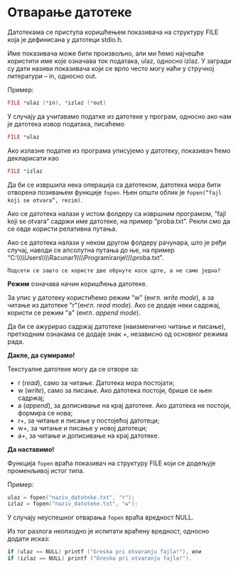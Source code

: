 # Отварање датотеке

Датотекама се приступа коришћењем показивача на структуру FILE која је дефинисана у датотеци stdio.h. 

Име показивача може бити произвољно, али ми ћемо најчешће користити име које означава ток података, ulaz, односно izlaz. У загради су дати  називи показивача који се врло често могу наћи у стручној литератури – in, односно out.

Пример: 

```c
FILE *ulaz (*in), *izlaz (*out)
```
У случају да учитавамо податке из датотеке у програм, односно ако нам је датотека извор података, писаћемо 

```c
FILE *ulaz
```

Ако излазне податке из програма уписујемо у датотеку, показивач ћемо декларисати као 
```c
FILE *izlaz
```

Да би се извршила нека операција са датотеком, датотека мора бити отворена позивањем функције `fopen`. 
Њен општи облик је `fopen(“fajl koji se otvara“, rezim)`.

Ако се датотека налази у истом фолдеру са извршним програмом, “fajl koji se otvara“ садржи име датотеке, на пример “proba.txt”. Рекли смо да се овде користи релативна путања.

Ако се датотека налази у неком другом фолдеру рачунара, што је ређи случај, наводи се апсолутна путања до ње, на пример “C:&#92;&#92;&#92;&#92;Users&#92;&#92;&#92;&#92;Rаcunar1&#92;&#92;&#92;&#92;Programiranje&#92;&#92;&#92;&#92;proba.txt”. 

```{questionnote}
Подсети се зашто се користе две обрнуте косе црте, а не само једна?
```

**Режим** означава начин коришћења датотеке.

За упис у датотеку користићемо режим "w" (енгл. *write mode*), а за читање из датотеке "r"(енгл. *read mode*). Ако се додаје неки садржај, користи се режим "a" (енгл. *append mode*).

Да би се ажурирао садржај датотеке (наизменично читање и писање), претходним ознакама се додаје знак +, независно од основног режима рада. 

**Дакле, да сумирамо!**

 Текстуалне датотеке могу да се отворе за:
- r (*read*), само за читање. Датотека мора постојати;
- w (*write*), само за писање. Ако датотека постоји, брише се њен садржај;
- a (*append*), за дописивање на крај датотеке. Ако датотека не постоји, формира се нова;
- r+, за читање и писање у постојећој датотеци;
- w+, за читање и писање у новој датотеци;
- a+, за читање и дописивање на крај датотеке.

**Да наставимо!**

Функција `fopen` враћа показивач на структуру FILE који се додељује променљивој истог типа. 

Пример:

```c
ulaz = fopen("naziv_datoteke.txt", "r"); 
izlaz = fopen("naziv_datoteke.txt", "w");
```

У случају неуспешног отварања `fopen` враћа вредност NULL. 

Из тог разлога неопходно је испитати враћену вредност, односно додати исказ: 
```c
if (ulaz == NULL) printf ("Greska pri otvaranju fajla!"), или
if (izlaz == NULL) printf ("Greska pri otvaranju fajla!").
```



